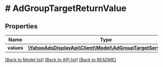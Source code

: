 # # AdGroupTargetReturnValue

## Properties

Name | Type | Description | Notes
------------ | ------------- | ------------- | -------------
**values** | [**\YahooAdsDisplayApi\Client\Model\AdGroupTargetServiceValue[]**](AdGroupTargetServiceValue.md) |  | [optional]

[[Back to Model list]](../../README.md#models) [[Back to API list]](../../README.md#endpoints) [[Back to README]](../../README.md)
